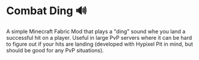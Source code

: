 # Combat Ding 🔊

A simple Minecraft Fabric Mod that plays a "ding" sound whe you land a successful hit on a player. Useful in large PvP servers where it can be hard to figure out if your hits are landing (developed with Hypixel Pit in mind, but should be good for any PvP situations).
